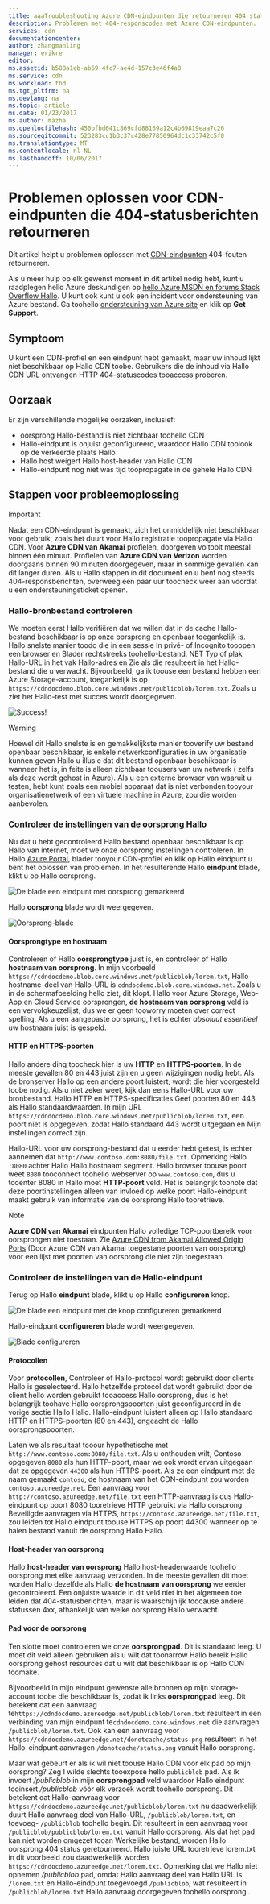 ```yaml
---
title: aaaTroubleshooting Azure CDN-eindpunten die retourneren 404 status | Microsoft Docs
description: Problemen met 404-responscodes met Azure CDN-eindpunten.
services: cdn
documentationcenter: 
author: zhangmanling
manager: erikre
editor: 
ms.assetid: b588a1eb-ab69-4fc7-ae4d-157c3e46f4a8
ms.service: cdn
ms.workload: tbd
ms.tgt_pltfrm: na
ms.devlang: na
ms.topic: article
ms.date: 01/23/2017
ms.author: mazha
ms.openlocfilehash: 450bfbd641c869cfd88169a12c4b69819eaa7c26
ms.sourcegitcommit: 523283cc1b3c37c428e77850964dc1c33742c5f0
ms.translationtype: MT
ms.contentlocale: nl-NL
ms.lasthandoff: 10/06/2017
---
```

# <a name="troubleshooting-cdn-endpoints-returning-404-statuses"></a>Problemen oplossen voor CDN-eindpunten die 404-statusberichten retourneren
Dit artikel helpt u problemen oplossen met [CDN-eindpunten](cdn-create-new-endpoint.md) 404-fouten retourneren.

Als u meer hulp op elk gewenst moment in dit artikel nodig hebt, kunt u raadplegen hello Azure deskundigen op [hello Azure MSDN en forums Stack Overflow Hallo](https://azure.microsoft.com/support/forums/). U kunt ook kunt u ook een incident voor ondersteuning van Azure bestand. Ga toohello [ondersteuning van Azure site](https://azure.microsoft.com/support/options/) en klik op **Get Support**.

## <a name="symptom"></a>Symptoom
U kunt een CDN-profiel en een eindpunt hebt gemaakt, maar uw inhoud lijkt niet beschikbaar op Hallo CDN toobe.  Gebruikers die de inhoud via Hallo CDN URL ontvangen HTTP 404-statuscodes tooaccess proberen. 

## <a name="cause"></a>Oorzaak
Er zijn verschillende mogelijke oorzaken, inclusief:

* oorsprong Hallo-bestand is niet zichtbaar toohello CDN
* Hallo-eindpunt is onjuist geconfigureerd, waardoor Hallo CDN toolook op de verkeerde plaats Hallo
* Hallo host weigert Hallo host-header van Hallo CDN
* Hallo-eindpunt nog niet was tijd toopropagate in de gehele Hallo CDN

## <a name="troubleshooting-steps"></a>Stappen voor probleemoplossing
> [!IMPORTANT]
> Nadat een CDN-eindpunt is gemaakt, zich het onmiddellijk niet beschikbaar voor gebruik, zoals het duurt voor Hallo registratie toopropagate via Hallo CDN.  Voor <b>Azure CDN van Akamai</b> profielen, doorgeven voltooit meestal binnen één minuut.  Profielen van <b>Azure CDN van Verizon</b> worden doorgaans binnen 90 minuten doorgegeven, maar in sommige gevallen kan dit langer duren.  Als u Hallo stappen in dit document en u bent nog steeds 404-responsberichten, overweeg een paar uur toocheck weer aan voordat u een ondersteuningsticket openen.
> 
> 

### <a name="check-hello-origin-file"></a>Hallo-bronbestand controleren
We moeten eerst Hallo verifiëren dat we willen dat in de cache Hallo-bestand beschikbaar is op onze oorsprong en openbaar toegankelijk is.  Hallo snelste manier toodo die in een sessie In privé- of Incognito tooopen een browser en Blader rechtstreeks toohello-bestand.  NET Typ of plak Hallo-URL in het vak Hallo-adres en Zie als die resulteert in het Hallo-bestand die u verwacht.  Bijvoorbeeld, ga ik toouse een bestand hebben een Azure Storage-account, toegankelijk is op `https://cdndocdemo.blob.core.windows.net/publicblob/lorem.txt`.  Zoals u ziet het Hallo-test met succes wordt doorgegeven.

![Success!](./media/cdn-troubleshoot-endpoint/cdn-origin-file.png)

> [!WARNING]
> Hoewel dit Hallo snelste is en gemakkelijkste manier tooverify uw bestand openbaar beschikbaar, is enkele netwerkconfiguraties in uw organisatie kunnen geven Hallo u illusie dat dit bestand openbaar beschikbaar is wanneer het is, in feite is alleen zichtbaar toousers van uw netwerk ( zelfs als deze wordt gehost in Azure).  Als u een externe browser van waaruit u testen, hebt kunt zoals een mobiel apparaat dat is niet verbonden tooyour organisatienetwerk of een virtuele machine in Azure, zou die worden aanbevolen.
> 
> 

### <a name="check-hello-origin-settings"></a>Controleer de instellingen van de oorsprong Hallo
Nu dat u hebt gecontroleerd Hallo bestand openbaar beschikbaar is op Hallo van internet, moet we onze oorsprong instellingen controleren.  In Hallo [Azure Portal](https://portal.azure.com), blader tooyour CDN-profiel en klik op Hallo eindpunt u bent het oplossen van problemen.  In het resulterende Hallo **eindpunt** blade, klikt u op Hallo oorsprong.  

![De blade een eindpunt met oorsprong gemarkeerd](./media/cdn-troubleshoot-endpoint/cdn-endpoint.png)

Hallo **oorsprong** blade wordt weergegeven. 

![Oorsprong-blade](./media/cdn-troubleshoot-endpoint/cdn-origin-settings.png)

#### <a name="origin-type-and-hostname"></a>Oorsprongtype en hostnaam
Controleren of Hallo **oorsprongtype** juist is, en controleer of Hallo **hostnaam van oorsprong**.  In mijn voorbeeld `https://cdndocdemo.blob.core.windows.net/publicblob/lorem.txt`, Hallo hostname-deel van Hallo-URL is `cdndocdemo.blob.core.windows.net`.  Zoals u in de schermafbeelding hello ziet, dit klopt.  Hallo voor Azure Storage, Web-App en Cloud Service oorsprongen, **de hostnaam van oorsprong** veld is een vervolgkeuzelijst, dus we er geen tooworry moeten over correct spelling.  Als u een aangepaste oorsprong, het is echter *absoluut essentieel* uw hostnaam juist is gespeld.

#### <a name="http-and-https-ports"></a>HTTP en HTTPS-poorten
Hallo andere ding toocheck hier is uw **HTTP** en **HTTPS-poorten**.  In de meeste gevallen 80 en 443 juist zijn en u geen wijzigingen nodig hebt.  Als de bronserver Hallo op een andere poort luistert, wordt die hier voorgesteld toobe nodig.  Als u niet zeker weet, kijk dan eens Hallo-URL voor uw bronbestand.  Hallo HTTP en HTTPS-specificaties Geef poorten 80 en 443 als Hallo standaardwaarden. In mijn URL `https://cdndocdemo.blob.core.windows.net/publicblob/lorem.txt`, een poort niet is opgegeven, zodat Hallo standaard 443 wordt uitgegaan en Mijn instellingen correct zijn.  

Hallo-URL voor uw oorsprong-bestand dat u eerder hebt getest, is echter aannemen dat `http://www.contoso.com:8080/file.txt`.  Opmerking Hallo `:8080` achter Hallo Hallo hostnaam segment.  Hallo browser toouse poort weet `8080` tooconnect toohello webserver op `www.contoso.com`, dus u tooenter 8080 in Hallo moet **HTTP-poort** veld.  Het is belangrijk toonote dat deze poortinstellingen alleen van invloed op welke poort Hallo-eindpunt maakt gebruik van informatie van de oorsprong Hallo tooretrieve.

> [!NOTE]
> **Azure CDN van Akamai** eindpunten Hallo volledige TCP-poortbereik voor oorsprongen niet toestaan.  Zie [Azure CDN from Akamai Allowed Origin Ports](https://msdn.microsoft.com/library/mt757337.aspx) (Door Azure CDN van Akamai toegestane poorten van oorsprong) voor een lijst met poorten van oorsprong die niet zijn toegestaan.  
> 
> 

### <a name="check-hello-endpoint-settings"></a>Controleer de instellingen van de Hallo-eindpunt
Terug op Hallo **eindpunt** blade, klikt u op Hallo **configureren** knop.

![De blade een eindpunt met de knop configureren gemarkeerd](./media/cdn-troubleshoot-endpoint/cdn-endpoint-configure-button.png)

Hallo-eindpunt **configureren** blade wordt weergegeven.

![Blade configureren](./media/cdn-troubleshoot-endpoint/cdn-configure.png)

#### <a name="protocols"></a>Protocollen
Voor **protocollen**, Controleer of Hallo-protocol wordt gebruikt door clients Hallo is geselecteerd.  Hallo hetzelfde protocol dat wordt gebruikt door de client hello worden gebruikt tooaccess Hallo oorsprong, dus is het belangrijk toohave Hallo oorsprongspoorten juist geconfigureerd in de vorige sectie Hallo Hallo.  Hallo-eindpunt luistert alleen op Hallo standaard HTTP en HTTPS-poorten (80 en 443), ongeacht de Hallo oorsprongspoorten.

Laten we als resultaat tooour hypothetische met `http://www.contoso.com:8080/file.txt`.  Als u onthouden wilt, Contoso opgegeven `8080` als hun HTTP-poort, maar we ook wordt ervan uitgegaan dat ze opgegeven `44300` als hun HTTPS-poort.  Als ze een eindpunt met de naam gemaakt `contoso`, de hostnaam van het CDN-eindpunt zou worden `contoso.azureedge.net`.  Een aanvraag voor `http://contoso.azureedge.net/file.txt` een HTTP-aanvraag is dus Hallo-eindpunt op poort 8080 tooretrieve HTTP gebruikt via Hallo oorsprong.  Beveiligde aanvragen via HTTPS, `https://contoso.azureedge.net/file.txt`, zou leiden tot Hallo eindpunt toouse HTTPS op poort 44300 wanneer op te halen bestand vanuit de oorsprong Hallo Hallo.

#### <a name="origin-host-header"></a>Host-header van oorsprong
Hallo **host-header van oorsprong** Hallo host-headerwaarde toohello oorsprong met elke aanvraag verzonden.  In de meeste gevallen dit moet worden Hallo dezelfde als Hallo **de hostnaam van oorsprong** we eerder gecontroleerd.  Een onjuiste waarde in dit veld niet in het algemeen toe leiden dat 404-statusberichten, maar is waarschijnlijk toocause andere statussen 4xx, afhankelijk van welke oorsprong Hallo verwacht.

#### <a name="origin-path"></a>Pad voor de oorsprong
Ten slotte moet controleren we onze **oorsprongpad**.  Dit is standaard leeg.  U moet dit veld alleen gebruiken als u wilt dat toonarrow Hallo bereik Hallo oorsprong gehost resources dat u wilt dat beschikbaar is op Hallo CDN toomake.  

Bijvoorbeeld in mijn eindpunt gewenste alle bronnen op mijn storage-account toobe die beschikbaar is, zodat ik links **oorsprongpad** leeg.  Dit betekent dat een aanvraag te`https://cdndocdemo.azureedge.net/publicblob/lorem.txt` resulteert in een verbinding van mijn eindpunt te`cdndocdemo.core.windows.net` die aanvragen `/publicblob/lorem.txt`.  Ook kan een aanvraag voor `https://cdndocdemo.azureedge.net/donotcache/status.png` resulteert in het Hallo-eindpunt aanvragen `/donotcache/status.png` vanuit Hallo oorsprong.

Maar wat gebeurt er als ik wil niet toouse Hallo CDN voor elk pad op mijn oorsprong?  Zeg I wilde slechts tooexpose hello `publicblob` pad.  Als ik invoert */publicblob* in mijn **oorsprongpad** veld waardoor Hallo eindpunt tooinsert */publicblob* vóór elk verzoek wordt toohello oorsprong.  Dit betekent dat Hallo-aanvraag voor `https://cdndocdemo.azureedge.net/publicblob/lorem.txt` nu daadwerkelijk duurt Hallo aanvraag deel van Hallo-URL, `/publicblob/lorem.txt`, en toevoeg- `/publicblob` toohello begin. Dit resulteert in een aanvraag voor `/publicblob/publicblob/lorem.txt` vanuit Hallo oorsprong.  Als dat het pad kan niet worden omgezet tooan Werkelijke bestand, worden Hallo oorsprong 404 status geretourneerd.  Hallo juiste URL tooretrieve lorem.txt in dit voorbeeld zou daadwerkelijk worden `https://cdndocdemo.azureedge.net/lorem.txt`.  Opmerking dat we Hallo niet opnemen */publicblob* pad, omdat Hallo aanvraag deel van Hallo URL is `/lorem.txt` en Hallo-eindpunt toegevoegd `/publicblob`, wat resulteert in `/publicblob/lorem.txt` Hallo aanvraag doorgegeven toohello oorsprong .

